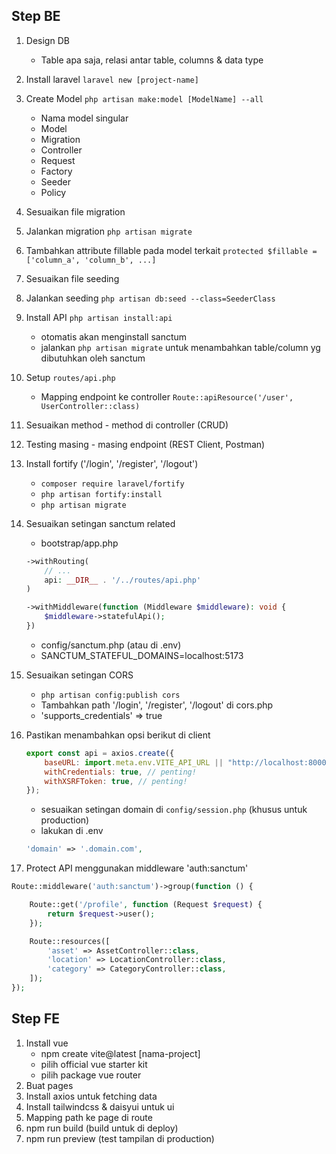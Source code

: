 ## Step BE

1. Design DB
    - Table apa saja, relasi antar table, columns & data type
2. Install laravel
   `laravel new [project-name]`
3. Create Model
   `php artisan make:model [ModelName] --all`
    - Nama model singular
    - Model
    - Migration
    - Controller
    - Request
    - Factory
    - Seeder
    - Policy
4. Sesuaikan file migration
5. Jalankan migration
   `php artisan migrate`
6. Tambahkan attribute fillable pada model terkait
   `protected $fillable = ['column_a', 'column_b', ...]`
7. Sesuaikan file seeding
8. Jalankan seeding
   `php artisan db:seed --class=SeederClass`
9. Install API
   `php artisan install:api`
    - otomatis akan menginstall sanctum
    - jalankan `php artisan migrate` untuk menambahkan table/column yg dibutuhkan oleh sanctum
10. Setup `routes/api.php`
    - Mapping endpoint ke controller
      `Route::apiResource('/user', UserController::class)`
11. Sesuaikan method - method di controller (CRUD)
12. Testing masing - masing endpoint (REST Client, Postman)
13. Install fortify ('/login', '/register', '/logout')
    - `composer require laravel/fortify`
    - `php artisan fortify:install`
    - `php artisan migrate`
14. Sesuaikan setingan sanctum related

    - bootstrap/app.php

    ```php
    ->withRouting(
        // ...
        api: __DIR__ . '/../routes/api.php'
    )
    ```

    ```php
    ->withMiddleware(function (Middleware $middleware): void {
        $middleware->statefulApi();
    })
    ```

    - config/sanctum.php (atau di .env)
    - SANCTUM_STATEFUL_DOMAINS=localhost:5173

15. Sesuaikan setingan CORS

    - `php artisan config:publish cors`
    - Tambahkan path '/login', '/register', '/logout' di cors.php
    - 'supports_credentials' => true

16. Pastikan menambahkan opsi berikut di client

    ```js
    export const api = axios.create({
        baseURL: import.meta.env.VITE_API_URL || "http://localhost:8000",
        withCredentials: true, // penting!
        withXSRFToken: true, // penting!
    });
    ```

    - sesuaikan setingan domain di `config/session.php` (khusus untuk production)
    - lakukan di .env

    ```php
    'domain' => '.domain.com',
    ```

17. Protect API menggunakan middleware 'auth:sanctum'

```php
Route::middleware('auth:sanctum')->group(function () {

    Route::get('/profile', function (Request $request) {
        return $request->user();
    });

    Route::resources([
        'asset' => AssetController::class,
        'location' => LocationController::class,
        'category' => CategoryController::class,
    ]);
});
```

## Step FE

1. Install vue
    - npm create vite@latest [nama-project]
    - pilih official vue starter kit
    - pilih package vue router
2. Buat pages
3. Install axios untuk fetching data
4. Install tailwindcss & daisyui untuk ui
5. Mapping path ke page di route
6. npm run build (build untuk di deploy)
7. npm run preview (test tampilan di production)
